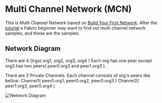 # Multi Channel Network (MCN)
This is Multi Channel Network based on [Build Your First Network](https://github.com/hyperledger/fabric-samples). 
After the [tutorial](https://hyperledger-fabric.readthedocs.io/en/latest/build_network.html)
a Fabric beginner may want to find out multi channel network samples, and these are the samples.

## Network Diagram
There are 4 Orgs( org1, org2, org3, org4 )
Each org has one peer except org3 has two peers( peer0.org3 and peer1.org3 ).

There are 2 Private Channels.
Each channel consists of org's peers like bellow.
Channel1( peer0.org1, peer0.org2, peer0.org3 )
Channel2( peer1.org3, peer0.org4 )

![Network Diagram](https://raw.githubusercontent.com/nicezic0/fabric-multi-channel-samples/master/multi-channel-network/docs/multi-channel-network.PNG)
